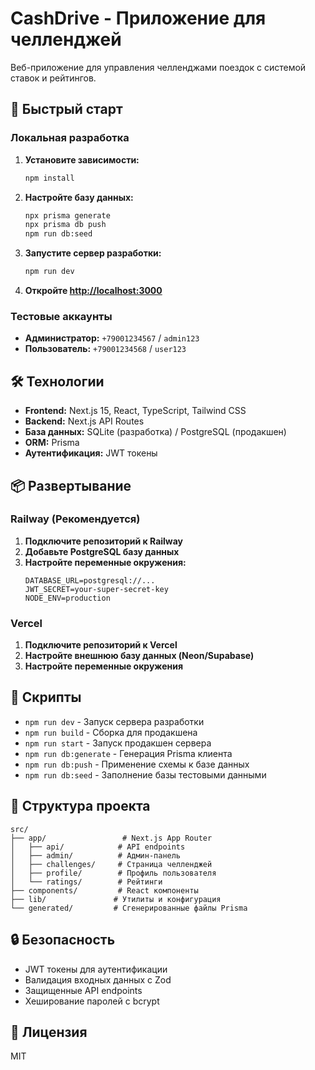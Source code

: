# CashDrive - Приложение для челленджей

Веб-приложение для управления челленджами поездок с системой ставок и рейтингов.

## 🚀 Быстрый старт

### Локальная разработка

1. **Установите зависимости:**
   ```bash
   npm install
   ```

2. **Настройте базу данных:**
   ```bash
   npx prisma generate
   npx prisma db push
   npm run db:seed
   ```

3. **Запустите сервер разработки:**
   ```bash
   npm run dev
   ```

4. **Откройте [http://localhost:3000](http://localhost:3000)**

### Тестовые аккаунты

- **Администратор:** `+79001234567` / `admin123`
- **Пользователь:** `+79001234568` / `user123`

## 🛠 Технологии

- **Frontend:** Next.js 15, React, TypeScript, Tailwind CSS
- **Backend:** Next.js API Routes
- **База данных:** SQLite (разработка) / PostgreSQL (продакшен)
- **ORM:** Prisma
- **Аутентификация:** JWT токены

## 📦 Развертывание

### Railway (Рекомендуется)

1. **Подключите репозиторий к Railway**
2. **Добавьте PostgreSQL базу данных**
3. **Настройте переменные окружения:**
   ```
   DATABASE_URL=postgresql://...
   JWT_SECRET=your-super-secret-key
   NODE_ENV=production
   ```

### Vercel

1. **Подключите репозиторий к Vercel**
2. **Настройте внешнюю базу данных (Neon/Supabase)**
3. **Настройте переменные окружения**

## 🔧 Скрипты

- `npm run dev` - Запуск сервера разработки
- `npm run build` - Сборка для продакшена
- `npm run start` - Запуск продакшен сервера
- `npm run db:generate` - Генерация Prisma клиента
- `npm run db:push` - Применение схемы к базе данных
- `npm run db:seed` - Заполнение базы тестовыми данными

## 📁 Структура проекта

```
src/
├── app/                 # Next.js App Router
│   ├── api/            # API endpoints
│   ├── admin/          # Админ-панель
│   ├── challenges/     # Страница челленджей
│   ├── profile/        # Профиль пользователя
│   └── ratings/        # Рейтинги
├── components/         # React компоненты
├── lib/               # Утилиты и конфигурация
└── generated/         # Сгенерированные файлы Prisma
```

## 🔒 Безопасность

- JWT токены для аутентификации
- Валидация входных данных с Zod
- Защищенные API endpoints
- Хеширование паролей с bcrypt

## 📝 Лицензия

MIT
